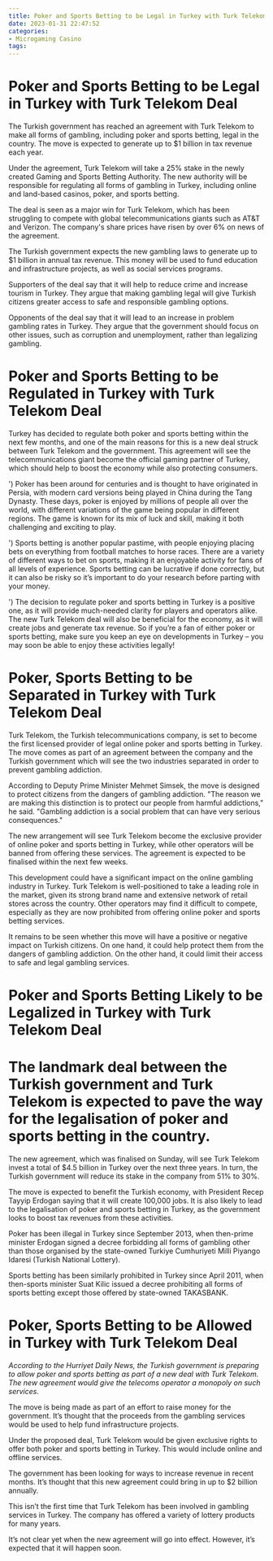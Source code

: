 ```yaml
---
title: Poker and Sports Betting to be Legal in Turkey with Turk Telekom Deal
date: 2023-01-31 22:47:52
categories:
- Microgaming Casino
tags:
---
```



#  Poker and Sports Betting to be Legal in Turkey with Turk Telekom Deal


The Turkish government has reached an agreement with Turk Telekom to make all forms of gambling, including poker and sports betting, legal in the country. The move is expected to generate up to $1 billion in tax revenue each year.

Under the agreement, Turk Telekom will take a 25% stake in the newly created Gaming and Sports Betting Authority. The new authority will be responsible for regulating all forms of gambling in Turkey, including online and land-based casinos, poker, and sports betting.

The deal is seen as a major win for Turk Telekom, which has been struggling to compete with global telecommunications giants such as AT&T and Verizon. The company's share prices have risen by over 6% on news of the agreement.

The Turkish government expects the new gambling laws to generate up to $1 billion in annual tax revenue. This money will be used to fund education and infrastructure projects, as well as social services programs.

Supporters of the deal say that it will help to reduce crime and increase tourism in Turkey. They argue that making gambling legal will give Turkish citizens greater access to safe and responsible gambling options.

Opponents of the deal say that it will lead to an increase in problem gambling rates in Turkey. They argue that the government should focus on other issues, such as corruption and unemployment, rather than legalizing gambling.

#  Poker and Sports Betting to be Regulated in Turkey with Turk Telekom Deal

Turkey has decided to regulate both poker and sports betting within the next few months, and one of the main reasons for this is a new deal struck between Turk Telekom and the government. This agreement will see the telecommunications giant become the official gaming partner of Turkey, which should help to boost the economy while also protecting consumers.

')
Poker has been around for centuries and is thought to have originated in Persia, with modern card versions being played in China during the Tang Dynasty. These days, poker is enjoyed by millions of people all over the world, with different variations of the game being popular in different regions. The game is known for its mix of luck and skill, making it both challenging and exciting to play.

')
Sports betting is another popular pastime, with people enjoying placing bets on everything from football matches to horse races. There are a variety of different ways to bet on sports, making it an enjoyable activity for fans of all levels of experience. Sports betting can be lucrative if done correctly, but it can also be risky so it’s important to do your research before parting with your money.

')
The decision to regulate poker and sports betting in Turkey is a positive one, as it will provide much-needed clarity for players and operators alike. The new Turk Telekom deal will also be beneficial for the economy, as it will create jobs and generate tax revenue. So if you’re a fan of either poker or sports betting, make sure you keep an eye on developments in Turkey – you may soon be able to enjoy these activities legally!

#  Poker, Sports Betting to be Separated in Turkey with Turk Telekom Deal

Turk Telekom, the Turkish telecommunications company, is set to become the first licensed provider of legal online poker and sports betting in Turkey. The move comes as part of an agreement between the company and the Turkish government which will see the two industries separated in order to prevent gambling addiction.

According to Deputy Prime Minister Mehmet Simsek, the move is designed to protect citizens from the dangers of gambling addiction. "The reason we are making this distinction is to protect our people from harmful addictions," he said. "Gambling addiction is a social problem that can have very serious consequences."

The new arrangement will see Turk Telekom become the exclusive provider of online poker and sports betting in Turkey, while other operators will be banned from offering these services. The agreement is expected to be finalised within the next few weeks.

This development could have a significant impact on the online gambling industry in Turkey. Turk Telekom is well-positioned to take a leading role in the market, given its strong brand name and extensive network of retail stores across the country. Other operators may find it difficult to compete, especially as they are now prohibited from offering online poker and sports betting services.

It remains to be seen whether this move will have a positive or negative impact on Turkish citizens. On one hand, it could help protect them from the dangers of gambling addiction. On the other hand, it could limit their access to safe and legal gambling services.

#  Poker and Sports Betting Likely to be Legalized in Turkey with Turk Telekom Deal 

# The landmark deal between the Turkish government and Turk Telekom is expected to pave the way for the legalisation of poker and sports betting in the country.

The new agreement, which was finalised on Sunday, will see Turk Telekom invest a total of $4.5 billion in Turkey over the next three years. In turn, the Turkish government will reduce its stake in the company from 51% to 30%.

The move is expected to benefit the Turkish economy, with President Recep Tayyip Erdogan saying that it will create 100,000 jobs. It is also likely to lead to the legalisation of poker and sports betting in Turkey, as the government looks to boost tax revenues from these activities.

Poker has been illegal in Turkey since September 2013, when then-prime minister Erdogan signed a decree forbidding all forms of gambling other than those organised by the state-owned Turkiye Cumhuriyeti Milli Piyango Idaresi (Turkish National Lottery).

Sports betting has been similarly prohibited in Turkey since April 2011, when then-sports minister Suat Kilic issued a decree prohibiting all forms of sports betting except those offered by state-owned TAKASBANK.

#  Poker, Sports Betting to be Allowed in Turkey with Turk Telekom Deal

_According to the Hurriyet Daily News, the Turkish government is preparing to allow poker and sports betting as part of a new deal with Turk Telekom. The new agreement would give the telecoms operator a monopoly on such services._

The move is being made as part of an effort to raise money for the government. It’s thought that the proceeds from the gambling services would be used to help fund infrastructure projects.

Under the proposed deal, Turk Telekom would be given exclusive rights to offer both poker and sports betting in Turkey. This would include online and offline services.

The government has been looking for ways to increase revenue in recent months. It’s thought that this new agreement could bring in up to $2 billion annually.

This isn’t the first time that Turk Telekom has been involved in gambling services in Turkey. The company has offered a variety of lottery products for many years.

It’s not clear yet when the new agreement will go into effect. However, it’s expected that it will happen soon.